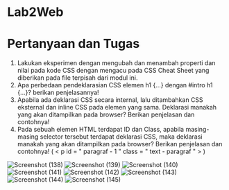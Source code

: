 # Lab2Web

# Pertanyaan dan Tugas
1. Lakukan eksperimen dengan mengubah dan menambah properti dan nilai pada kode CSS 
dengan mengacu pada CSS Cheat Sheet yang diberikan pada file terpisah dari modul ini.
2. Apa perbedaan pendeklarasian CSS elemen h1 {...} dengan #intro h1 {...}? berikan 
penjelasannya!
3. Apabila ada deklarasi CSS secara internal, lalu ditambahkan CSS eksternal dan inline CSS pada 
elemen yang sama. Deklarasi manakah yang akan ditampilkan pada browser? Berikan 
penjelasan dan contohnya!
4. Pada sebuah elemen HTML terdapat ID dan Class, apabila masing-masing selector tersebut 
terdapat deklarasi CSS, maka deklarasi manakah yang akan ditampilkan pada browser? 
Berikan penjelasan dan contohnya! ( < p id = " paragraf - 1 " class = " text - paragraf " > )


![Screenshot (138)](https://user-images.githubusercontent.com/56498195/113093721-a467c080-921a-11eb-8628-bec78614360e.png)
![Screenshot (139)](https://user-images.githubusercontent.com/56498195/113093728-a6318400-921a-11eb-93f3-17f032891027.png)
![Screenshot (140)](https://user-images.githubusercontent.com/56498195/113093732-a762b100-921a-11eb-955b-5c93dc68dc02.png)
![Screenshot (141)](https://user-images.githubusercontent.com/56498195/113093733-a893de00-921a-11eb-84d5-f37a9f66bf2d.png)
![Screenshot (142)](https://user-images.githubusercontent.com/56498195/113093738-aa5da180-921a-11eb-9124-c1891c880bcf.png)
![Screenshot (143)](https://user-images.githubusercontent.com/56498195/113093743-ab8ece80-921a-11eb-92ef-a330c31eded6.png)
![Screenshot (144)](https://user-images.githubusercontent.com/56498195/113093745-acbffb80-921a-11eb-8114-1de890e8b0c9.png)
![Screenshot (145)](https://user-images.githubusercontent.com/56498195/113093749-ae89bf00-921a-11eb-907f-dfa32915c1fe.png)

